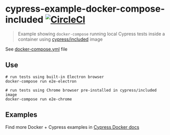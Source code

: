 # cypress-example-docker-compose-included [![CircleCI](https://circleci.com/gh/cypress-io/cypress-example-docker-compose-included/tree/master.svg?style=svg)](https://circleci.com/gh/cypress-io/cypress-example-docker-compose-included/tree/master)
> Example showing `docker-compose` running local Cypress tests inside a container using [cypress/included][included] image

See [docker-compose.yml](docker-compose.yml) file

## Use

```shell
# run tests using built-in Electron browser
docker-compose run e2e-electron

# run tests using Chrome browser pre-installed in cypress/included image
docker-compose run e2e-chrome
```

[included]: https://github.com/cypress-io/cypress-docker-images/tree/master/included#cypressincluded

## Examples

Find more Docker + Cypress examples in [Cypress Docker docs](https://on.cypress.io/docker)

